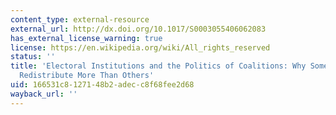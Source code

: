 ```yaml
---
content_type: external-resource
external_url: http://dx.doi.org/10.1017/S0003055406062083
has_external_license_warning: true
license: https://en.wikipedia.org/wiki/All_rights_reserved
status: ''
title: 'Electoral Institutions and the Politics of Coalitions: Why Some Democracies
  Redistribute More Than Others'
uid: 166531c8-1271-48b2-adec-c8f68fee2d68
wayback_url: ''
---
```

